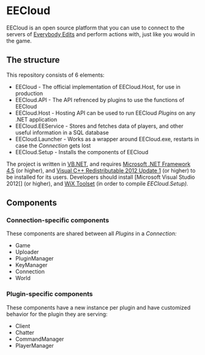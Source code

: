 # EECloud
EECloud is an open source platform that you can use to connect to the servers of [Everybody Edits][] and perform actions with, just like you would in the game.

[Everybody Edits]: http://everybodyedits.com/

## The structure
This repository consists of 6 elements:

  * EECloud           - The official implementation of EECloud.Host, for use in production
  * EECloud.API       - The API refrenced by plugins to use the functions of EECloud
  * EECloud.Host      - Hosting API can be used to run EECloud _Plugins_ on any .NET application
  * EECloud.EEService - Stores and fetches data of players, and other useful information in a SQL database
  * EECloud.Launcher  - Works as a wrapper around EECloud.exe, restarts in case the _Connection_ gets lost
  * EECloud.Setup     - Installs the components of EECloud

The project is written in [VB.NET][], and requires [Microsoft .NET Framework 4.5][] (or higher), and [Visual C++ Redistributable 2012 Update 1][] (or higher) to be installed for its users. Developers should install [Microsoft Visual Studio 2012[] (or higher), and [WiX Toolset][] (in order to compile _EECloud.Setup)._

[VB.NET]: http://wikipedia.org/wiki/Visual_Basic_.NET
[Microsoft .NET Framework 4.5]: http://www.microsoft.com/download/details.aspx?id=30653
[Visual C++ Redistributable 2012 Update 1]: http://www.microsoft.com/download/details.aspx?id=30679
[Microsoft Visual Studio 2012]: http://www.microsoft.com/visualstudio/
[WiX Toolset]: http://wixtoolset.org/

## Components
### Connection-specific components
These components are shared between all _Plugins_ in a _Connection:_

  * Game
  * Uploader
  * PluginManager
  * KeyManager
  * Connection
  * World

### Plugin-specific components
These components have a new instance per plugin and have customized behavior for the plugin they are serving:

  * Client
  * Chatter
  * CommandManager
  * PlayerManager

